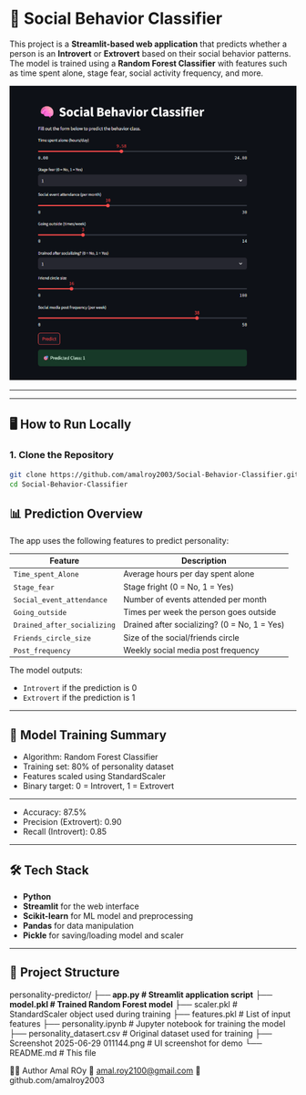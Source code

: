 # 🧠 Social Behavior Classifier

This project is a **Streamlit-based web application** that predicts whether a person is an **Introvert** or **Extrovert** based on their social behavior patterns. The model is trained using a **Random Forest Classifier** with features such as time spent alone, stage fear, social activity frequency, and more.

![App Screenshot](Screenshot%202025-06-29%20011144.png)

---


---

## 🖥️ How to Run Locally

### 1. Clone the Repository

```bash
git clone https://github.com/amalroy2003/Social-Behavior-Classifier.git
cd Social-Behavior-Classifier
```
## 📊 Prediction Overview

The app uses the following features to predict personality:

| Feature                     | Description                                             |
|-----------------------------|---------------------------------------------------------|
| `Time_spent_Alone`          | Average hours per day spent alone                      |
| `Stage_fear`                | Stage fright (0 = No, 1 = Yes)                         |
| `Social_event_attendance`   | Number of events attended per month                    |
| `Going_outside`             | Times per week the person goes outside                 |
| `Drained_after_socializing`| Drained after socializing? (0 = No, 1 = Yes)           |
| `Friends_circle_size`       | Size of the social/friends circle                      |
| `Post_frequency`            | Weekly social media post frequency                     |

The model outputs:

- `Introvert` if the prediction is 0  
- `Extrovert` if the prediction is 1

---

## 🧠 Model Training Summary

- Algorithm: Random Forest Classifier
- Training set: 80% of personality dataset
- Features scaled using StandardScaler
- Binary target: 0 = Introvert, 1 = Extrovert

---

- Accuracy: 87.5%
- Precision (Extrovert): 0.90
- Recall (Introvert): 0.85

---

## 🛠️ Tech Stack

- **Python**
- **Streamlit** for the web interface
- **Scikit-learn** for ML model and preprocessing
- **Pandas** for data manipulation
- **Pickle** for saving/loading model and scaler

---

## 📁 Project Structure

personality-predictor/
**├── app.py # Streamlit application script**
├**── model.pkl # Trained Random Forest model**
├── scaler.pkl # StandardScaler object used during training
├── features.pkl # List of input features
├── personality.ipynb # Jupyter notebook for training the model
├── personality_datasert.csv # Original dataset used for training
├── Screenshot 2025-06-29 011144.png # UI screenshot for demo
└── README.md # This file

🙋‍♀️ Author
Amal ROy
📧 amal.roy2100@gmail.com
🔗 github.com/amalroy2003
